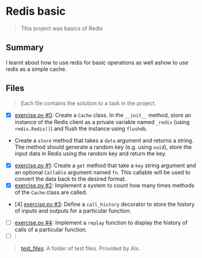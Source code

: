 # Redis basic

> This project was basics of Redis

## Summary

I learnt about how to use redis for basic operations as well ashow to use redis as a simple cache.

## Files

> Each file contains the solution to a task in the project.

- [x] [exercise.py #0](https://github.com/Ebube-Ochemba/alx-backend-storage/blob/main/0x02-redis_basic/exercise.py): Create a `Cache` class. In the `__init__` method, store an instance of the Redis client as a private variable named `_redis` (using `redis.Redis()`) and flush the instance using `flushdb`.
- Create a `store` method that takes a `data` argument and returns a string. The method should generate a random key (e.g. using `uuid`), store the input data in Redis using the random key and return the key.
- [x] [exercise.py #1](https://github.com/Ebube-Ochemba/alx-backend-storage/blob/main/0x02-redis_basic/exercise.py): Create a `get` method that take a `key` string argument and an optional `Callable` argument named `fn`. This callable will be used to convert the data back to the desired format.
- [x] [exercise.py #2](https://github.com/Ebube-Ochemba/alx-backend-storage/blob/main/0x02-redis_basic/exercise.py): Implement a system to count how many times methods of the `Cache` class are called.
- [4] [exercise.py #3](https://github.com/Ebube-Ochemba/alx-backend-storage/blob/main/0x02-redis_basic/exercise.py): Define a `call_history` decorator to store the history of inputs and outputs for a particular function.
- [ ] [exercise.py #4](https://github.com/Ebube-Ochemba/alx-backend-storage/blob/main/0x02-redis_basic/exercise.py): Implement a `replay` function to display the history of calls of a particular function.
- [ ] [](https://github.com/Ebube-Ochemba/alx-backend-storage/blob/main/0x02-redis_basic/):

> [test_files](): A folder of test files. Provided by Alx.
